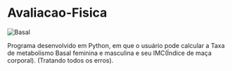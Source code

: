# Avaliacao-Fisica
![Basal](https://user-images.githubusercontent.com/121234114/217272991-9cf6ba53-e0db-41ac-878f-273ebe1612f7.png)

Programa desenvolvido em Python, em que o usuário pode calcular a Taxa de metabolismo Basal feminina e masculina e seu IMC(Índice de maça corporal). (Tratando todos os erros).
